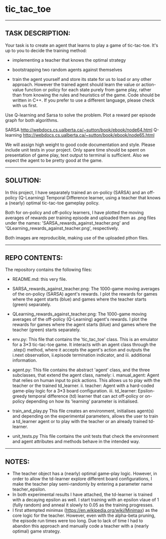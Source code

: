 # tic_tac_toe
-----------
TASK DESCRIPTION:
-----------
Your task is to create an agent that learns to play a game of tic-tac-toe. It's up to you to decide the training method:

- implementing a teacher that knows the optimal strategy

- bootstrapping two random agents against themselves

- train the agent yourself and store its state for us to load
or any other approach. However the trained agent should learn the value or action-value function or policy for each state purely from game play, rather than from knowing the rules and heuristics of the game. Code should be written in C++. If you prefer to use a different language, please check with us first.

Use Q-learning and Sarsa to solve the problem. Plot a reward per episode graph for both algorithms.

SARSA http://webdocs.cs.ualberta.ca/~sutton/book/ebook/node64.html
Q-learning http://webdocs.cs.ualberta.ca/~sutton/book/ebook/node65.html

We will assign high weight to good code documentation and style. Please include unit tests in your project. Only spare time should be spent on presentation of game play, text output to terminal is sufficient. Also we expect the agent to be pretty good at the game.

-----------
SOLUTION:
-----------
In this project, I have separately trained an on-policy (SARSA) and an off-policy (Q-Learning) Temporal Difference learner, using a teacher that knows a (nearly) optimal tic-tac-toe gameplay policy.

Both for on-policy and off-policy learners, I have plotted the moving averages of rewards per training episode and uploaded them as .png files under the names: 'SARSA_rewards_against_teacher.png' and 'QLearning_rewards_against_teacher.png', respectively.

Both images are reproducible, making use of the uploaded pthon files. 

-----------
REPO CONTENTS:
-----------
The repository contains the following files:

- README.md: this very file.

- SARSA_rewards_against_teacher.png: The 1000-game moving averages of the on-policy (SARSA) agent's rewards. I plot the rewards for games where the agent starts (blue) and games where the teacher starts (green) separately. 

- QLearning_rewards_against_teacher.png: The 1000-game moving averages of the off-policy (Q-Learning) agent's rewards. I plot the rewards for games where the agent starts (blue) and games where the teacher (green) starts separately. 

- env.py: 
	This file that contains the 'tic_tac_toe' class. This is an emulator for a 3*3 tic-tac-toe game. It interacts with an agent class through the .step() method, where it accepts the agent's action and outputs the i.next observation, ii.episode termination indicator, and iii. additional information.

- agent.py: 
	This file contains the abstract 'agent' class, and the three subclasses, that extend the agent class, namely:
	i.   manual_agent: Agent that relies on human input to pick actions. This allows us to play with the teacher or the trained td_learner.
	ii.  teacher: Agent with a hard-coded game-play logic for a 3*3 board configuration.
	iii. td_learner: Epsilon-greedy temporal difference (td) learner that can act off-policy or on-policy depending on how its 'learning' parameter is initialised.

- train_and_play.py
	This file creates an environment, initialises agent(s) and depending on the experimental parameters, allows the user to train a td_learner agent or to play with the teacher or an already trained td-learner.

- unit_tests.py
	This file contains the unit tests that check the environment and agent attributes and methods behave in the intended way.

-----------
NOTES:
-----------
- The teacher object has a (nearly) optimal game-play logic. However, in order to allow the td-learner explore different board configurations, I make the teacher play semi-randomly by entering a parameter name teacher_epsilon.
- In both experimental results I have attached, the td-learner is trained with a decaying epsilon as well. I start training with an epsilon vlaue of 1 (fully random) and anneal it slowly to 0.05 as the training progresses.
- I first attempted minimax (https://en.wikipedia.org/wiki/Minimax) as the core logic for the teacher. However, even with the alpha-beta pruning, the episode run times were too long. Due to lack of time I had to abandon this approach and manually code a teacher with a (nearly optimal) game strategy.


